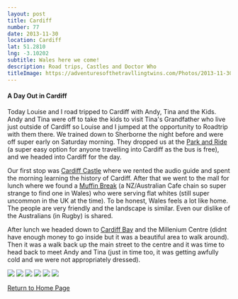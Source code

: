 ```yaml
---
layout: post
title: Cardiff
number: 77
date: 2013-11-30
location: Cardiff
lat: 51.2810
lng: -3.10202
subtitle: Wales here we come!
description: Road trips, Castles and Doctor Who
titleImage: https://adventuresofthetravllingtwins.com/Photos/2013-11-30-Cardiff/P1020645.JPG
---
```


<h4>A Day Out in Cardiff</h4>

Today Louise and I road tripped to Cardiff with Andy, Tina and the Kids. 
Andy and Tina were off to take the kids to visit Tina's Grandfather who live just outside of Cardiff so Louise and I jumped at the opportunity to Roadtrip with them there.
We trained down to Sherborne the night before and were off super early on Saturday morning. They dropped us at the <a target="_blank" href="https://www.cardiff.gov.uk/ENG/resident/Parking-roads-and-travel/parking/park-and-ride/Pages/default.aspx">Park and Ride</a> (a super easy option for anyone travelling into Cardiff as the bus is free), and we headed into Cardiff for the day.

Our first stop was <a target="_blank" href="http://www.cardiffcastle.com/">Cardiff Castle</a> where we rented the audio guide and spent the morning learning the history of Cardiff. 
After that we went to the mall for lunch where we found a <a target="_blank" href="https://stdavidscardiff.com/eat/muffin-break">Muffin Break</a> (a NZ/Australian Cafe chain so super strange to find one in Wales) who were serving flat whites (still super uncommon in the UK at the time). 
To be honest, Wales feels a lot like home. The people are very friendly and the landscape is similar. Even our dislike of the Australians (in Rugby) is shared.

After lunch we headed down to <a target="_blank" href="http://www.cardiffbay.co.uk/">Cardiff Bay</a> and the Millenium Centre (didnt have enough money to go inside but it was a beautiful area to walk around). 
Then it was a walk back up the main street to the centre and it was time to head back to meet Andy and Tina (just in time too, it was getting awfully cold and we were not appropriately dressed).

<img src="https://adventuresofthetravllingtwins.com/Photos/2013-11-30-Cardiff/P1020597.JPG" class="image1">
<img src="https://adventuresofthetravllingtwins.com/Photos/2013-11-30-Cardiff/P1020598.JPG" class="image1">
<img src="https://adventuresofthetravllingtwins.com/Photos/2013-11-30-Cardiff/P1020626.JPG" class="image1">
<img src="https://adventuresofthetravllingtwins.com/Photos/2013-11-30-Cardiff/P1020664.JPG" class="image1">
<img src="https://adventuresofthetravllingtwins.com/Photos/2013-11-30-Cardiff/P1020668.JPG" class="image1">
<img src="https://adventuresofthetravllingtwins.com/Photos/2013-11-30-Cardiff/P1020676.JPG" class="image1">

<a href="https://adventuresofthetravellingtwins.com/">Return to Home Page</a>

